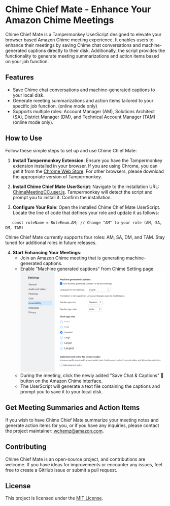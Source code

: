 # Chime Chief Mate - Enhance Your Amazon Chime Meetings

Chime Chief Mate is a Tampermonkey UserScript designed to elevate your browser based Amazon Chime meeting experience. It enables users to enhance their meetings by saving Chime chat conversations and machine-generated captions directly to their disk. Additionally, the script provides the functionality to generate meeting summarizations and action items based on your job function.

## Features

- Save Chime chat conversations and machine-generated captions to your local disk.
- Generate meeting summarizations and action items tailored to your specific job function. (online mode only)
- Supports multiple roles: Account Manager (AM), Solutions Architect (SA), District Manager (DM), and Technical Account Manager (TAM)  (online mode only).

## How to Use

Follow these simple steps to set up and use Chime Chief Mate:

1. **Install Tampermonkey Extension**:
   Ensure you have the Tampermonkey extension installed in your browser. If you are using Chrome, you can get it from the [Chrome Web Store](https://chrome.google.com/webstore/detail/tampermonkey/dhdgffkkebhmkfjojejmpbldmpobfkfo?hl=en). For other browsers, please download the appropriate version of Tampermonkey.

2. **Install Chime Chief Mate UserScript**:
   Navigate to the installation URL: [ChimeMeetingCC.user.js](https://github.com/wchemz/ChimeChiefMate/raw/main/scripts/ChimeMeetingCC.user.js). Tampermonkey will detect the script and prompt you to install it. Confirm the installation.

3. **Configure Your Role**:
   Open the installed Chime Chief Mate UserScript. Locate the line of code that defines your role and update it as follows:
```
   const roleName = RoleEnum.AM; // Change "AM" to your role (AM, SA, DM, TAM)
```

Chime Chief Mate currently supports four roles: AM, SA, DM, and TAM. Stay tuned for additional roles in future releases.

4. **Start Enhancing Your Meetings**:
   - Join an Amazon Chime meeting that is generating machine-generated captions.
   - Enable "Machine generated captions" from Chime Setting page
   ![Chime Setting](img/ChimeSettings.png)
   - During the meeting, click the newly added "Save Chat & Captions" &#x1F4BE; button on the Amazon Chime interface.
   - The UserScript will generate a text file containing the captions and prompt you to save it to your local disk.

## Get Meeting Summaries and Action Items

If you wish to have Chime Chief Mate summarize your meeting notes and generate action items for you, or if you have any inquiries, please contact the project maintainer: [wchemz@amazon.com](mailto:wchemz@amazon.com).

## Contributing

Chime Chief Mate is an open-source project, and contributions are welcome. If you have ideas for improvements or encounter any issues, feel free to create a GitHub issue or submit a pull request.

## License
This project is licensed under the [MIT License](LICENSE).
